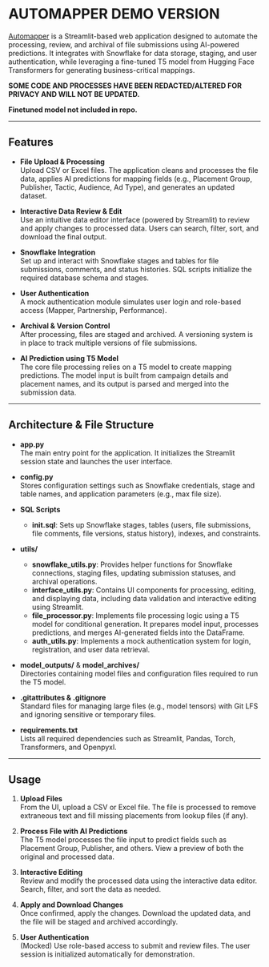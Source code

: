 # AUTOMAPPER DEMO VERSION

[Automapper](https://github.com/jra333/automapper/tree/main/automapper_app_demo) is a Streamlit-based web application designed to automate the processing, review, and archival of file submissions using AI-powered predictions. It integrates with Snowflake for data storage, staging, and user authentication, while leveraging a fine-tuned T5 model from Hugging Face Transformers for generating business-critical mappings.

**SOME CODE AND PROCESSES HAVE BEEN REDACTED/ALTERED FOR PRIVACY AND WILL NOT BE UPDATED.**

**Finetuned model not included in repo.**

---

## Features

- **File Upload & Processing**  
  Upload CSV or Excel files. The application cleans and processes the file data, applies AI predictions for mapping fields (e.g., Placement Group, Publisher, Tactic, Audience, Ad Type), and generates an updated dataset.

- **Interactive Data Review & Edit**  
  Use an intuitive data editor interface (powered by Streamlit) to review and apply changes to processed data. Users can search, filter, sort, and download the final output.

- **Snowflake Integration**  
  Set up and interact with Snowflake stages and tables for file submissions, comments, and status histories. SQL scripts initialize the required database schema and stages.

- **User Authentication**  
  A mock authentication module simulates user login and role-based access (Mapper, Partnership, Performance).

- **Archival & Version Control**  
  After processing, files are staged and archived. A versioning system is in place to track multiple versions of file submissions.

- **AI Prediction using T5 Model**  
  The core file processing relies on a T5 model to create mapping predictions. The model input is built from campaign details and placement names, and its output is parsed and merged into the submission data.

---

## Architecture & File Structure

- **app.py**  
  The main entry point for the application. It initializes the Streamlit session state and launches the user interface.

- **config.py**  
  Stores configuration settings such as Snowflake credentials, stage and table names, and application parameters (e.g., max file size).

- **SQL Scripts**
  - **init.sql**: Sets up Snowflake stages, tables (users, file submissions, file comments, file versions, status history), indexes, and constraints.

- **utils/**
  - **snowflake_utils.py**: Provides helper functions for Snowflake connections, staging files, updating submission statuses, and archival operations.
  - **interface_utils.py**: Contains UI components for processing, editing, and displaying data, including data validation and interactive editing using Streamlit.
  - **file_processor.py**: Implements file processing logic using a T5 model for conditional generation. It prepares model input, processes predictions, and merges AI-generated fields into the DataFrame.
  - **auth_utils.py**: Implements a mock authentication system for login, registration, and user data retrieval.

- **model_outputs/** & **model_archives/**  
  Directories containing model files and configuration files required to run the T5 model.

- **.gitattributes & .gitignore**  
  Standard files for managing large files (e.g., model tensors) with Git LFS and ignoring sensitive or temporary files.

- **requirements.txt**  
  Lists all required dependencies such as Streamlit, Pandas, Torch, Transformers, and Openpyxl.

---

## Usage

1. **Upload Files**  
   From the UI, upload a CSV or Excel file. The file is processed to remove extraneous text and fill missing placements from lookup files (if any).

2. **Process File with AI Predictions**  
   The T5 model processes the file input to predict fields such as Placement Group, Publisher, and others. View a preview of both the original and processed data.

3. **Interactive Editing**  
   Review and modify the processed data using the interactive data editor. Search, filter, and sort the data as needed.

4. **Apply and Download Changes**  
   Once confirmed, apply the changes. Download the updated data, and the file will be staged and archived accordingly.

5. **User Authentication**  
   (Mocked) Use role-based access to submit and review files. The user session is initialized automatically for demonstration.
